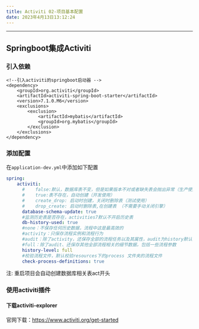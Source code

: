 ```yaml
---
title: Activiti 02-项目基本配置
date: 2023年4月13日13:12:24
---
```


---



## Springboot集成Activiti

### 引入依赖



```
<!--引入activiti的springboot启动器 -->
<dependency>
    <groupId>org.activiti</groupId>
    <artifactId>activiti-spring-boot-starter</artifactId>
    <version>7.1.0.M6</version>
    <exclusions>
        <exclusion>
            <artifactId>mybatis</artifactId>
            <groupId>org.mybatis</groupId>
        </exclusion>
    </exclusions>
</dependency>

```



### 添加配置

在`application-dev.yml`中添加如下配置

```yml
spring:    
	activiti:
      #    false:默认，数据库表不变，但是如果版本不对或者缺失表会抛出异常（生产使用）
      #    true:表不存在，自动创建（开发使用）
      #    create_drop: 启动时创建，关闭时删除表（测试使用）
      #    drop_create: 启动时删除表,在创建表 （不需要手动关闭引擎）
      database-schema-update: true
      #监测历史表是否存在，activities7默认不开启历史表
      db-history-used: true
      #none：不保存任何历史数据，流程中这是最高效的
      #activity：只保存流程实例和流程行为
      #audit：除了activity，还保存全部的流程任务以及其属性，audit为history默认值
      #full：除了audit、还保存其他全部流程相关的细节数据，包括一些流程参数
      history-level: full
      #校验流程文件，默认校验resources下的process 文件夹的流程文件
      check-process-definitions: true

```

注: 重启项目会自动创建数据库相关表act开头

### 使用activiti插件

#### 下载activiti-explorer

官网下载：https://www.activiti.org/get-started